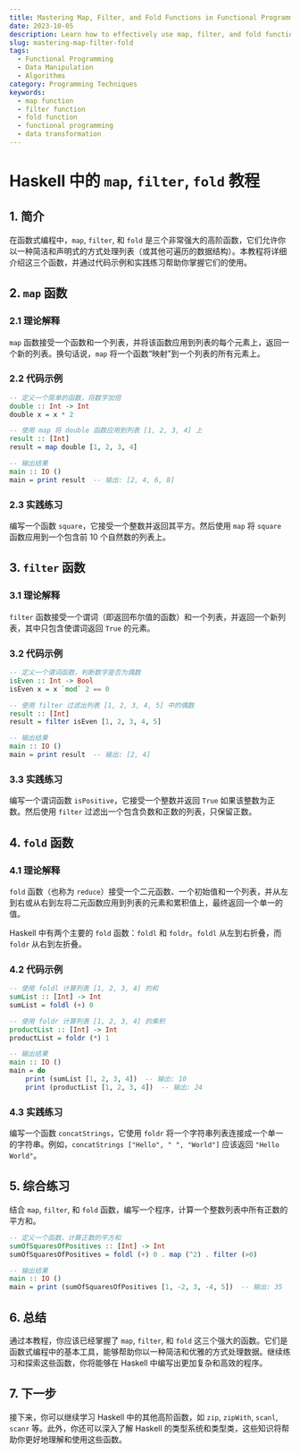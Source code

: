 ```yaml
---
title: Mastering Map, Filter, and Fold Functions in Functional Programming
date: 2023-10-05
description: Learn how to effectively use map, filter, and fold functions in functional programming to manipulate and transform data structures.
slug: mastering-map-filter-fold
tags:
  - Functional Programming
  - Data Manipulation
  - Algorithms
category: Programming Techniques
keywords:
  - map function
  - filter function
  - fold function
  - functional programming
  - data transformation
---
```


# Haskell 中的 `map`, `filter`, `fold` 教程

## 1. 简介

在函数式编程中，`map`, `filter`, 和 `fold` 是三个非常强大的高阶函数，它们允许你以一种简洁和声明式的方式处理列表（或其他可遍历的数据结构）。本教程将详细介绍这三个函数，并通过代码示例和实践练习帮助你掌握它们的使用。

## 2. `map` 函数

### 2.1 理论解释

`map` 函数接受一个函数和一个列表，并将该函数应用到列表的每个元素上，返回一个新的列表。换句话说，`map` 将一个函数“映射”到一个列表的所有元素上。

### 2.2 代码示例

```haskell
-- 定义一个简单的函数，将数字加倍
double :: Int -> Int
double x = x * 2

-- 使用 map 将 double 函数应用到列表 [1, 2, 3, 4] 上
result :: [Int]
result = map double [1, 2, 3, 4]

-- 输出结果
main :: IO ()
main = print result  -- 输出: [2, 4, 6, 8]
```

### 2.3 实践练习

编写一个函数 `square`，它接受一个整数并返回其平方。然后使用 `map` 将 `square` 函数应用到一个包含前 10 个自然数的列表上。

## 3. `filter` 函数

### 3.1 理论解释

`filter` 函数接受一个谓词（即返回布尔值的函数）和一个列表，并返回一个新列表，其中只包含使谓词返回 `True` 的元素。

### 3.2 代码示例

```haskell
-- 定义一个谓词函数，判断数字是否为偶数
isEven :: Int -> Bool
isEven x = x `mod` 2 == 0

-- 使用 filter 过滤出列表 [1, 2, 3, 4, 5] 中的偶数
result :: [Int]
result = filter isEven [1, 2, 3, 4, 5]

-- 输出结果
main :: IO ()
main = print result  -- 输出: [2, 4]
```

### 3.3 实践练习

编写一个谓词函数 `isPositive`，它接受一个整数并返回 `True` 如果该整数为正数。然后使用 `filter` 过滤出一个包含负数和正数的列表，只保留正数。

## 4. `fold` 函数

### 4.1 理论解释

`fold` 函数（也称为 `reduce`）接受一个二元函数、一个初始值和一个列表，并从左到右或从右到左将二元函数应用到列表的元素和累积值上，最终返回一个单一的值。

Haskell 中有两个主要的 `fold` 函数：`foldl` 和 `foldr`。`foldl` 从左到右折叠，而 `foldr` 从右到左折叠。

### 4.2 代码示例

```haskell
-- 使用 foldl 计算列表 [1, 2, 3, 4] 的和
sumList :: [Int] -> Int
sumList = foldl (+) 0

-- 使用 foldr 计算列表 [1, 2, 3, 4] 的乘积
productList :: [Int] -> Int
productList = foldr (*) 1

-- 输出结果
main :: IO ()
main = do
    print (sumList [1, 2, 3, 4])  -- 输出: 10
    print (productList [1, 2, 3, 4])  -- 输出: 24
```

### 4.3 实践练习

编写一个函数 `concatStrings`，它使用 `foldr` 将一个字符串列表连接成一个单一的字符串。例如，`concatStrings ["Hello", " ", "World"]` 应该返回 `"Hello World"`。

## 5. 综合练习

结合 `map`, `filter`, 和 `fold` 函数，编写一个程序，计算一个整数列表中所有正数的平方和。

```haskell
-- 定义一个函数，计算正数的平方和
sumOfSquaresOfPositives :: [Int] -> Int
sumOfSquaresOfPositives = foldl (+) 0 . map (^2) . filter (>0)

-- 输出结果
main :: IO ()
main = print (sumOfSquaresOfPositives [1, -2, 3, -4, 5])  -- 输出: 35
```

## 6. 总结

通过本教程，你应该已经掌握了 `map`, `filter`, 和 `fold` 这三个强大的函数。它们是函数式编程中的基本工具，能够帮助你以一种简洁和优雅的方式处理数据。继续练习和探索这些函数，你将能够在 Haskell 中编写出更加复杂和高效的程序。

## 7. 下一步

接下来，你可以继续学习 Haskell 中的其他高阶函数，如 `zip`, `zipWith`, `scanl`, `scanr` 等。此外，你还可以深入了解 Haskell 的类型系统和类型类，这些知识将帮助你更好地理解和使用这些函数。